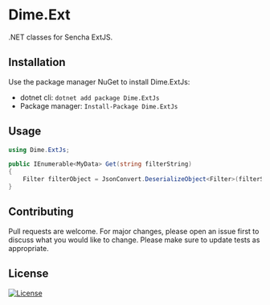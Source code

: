 # Dime.Ext

.NET classes for Sencha ExtJS.

## Installation

Use the package manager NuGet to install Dime.ExtJs:

- dotnet cli: `dotnet add package Dime.ExtJs`
- Package manager: `Install-Package Dime.ExtJs`

## Usage

``` csharp
using Dime.ExtJs;

public IEnumerable<MyData> Get(string filterString)
{
    Filter filterObject = JsonConvert.DeserializeObject<Filter>(filterString);
}
```

## Contributing

Pull requests are welcome. For major changes, please open an issue first to discuss what you would like to change.
Please make sure to update tests as appropriate.

## License

[![License](http://img.shields.io/:license-mit-blue.svg?style=flat-square)](http://badges.mit-license.org)